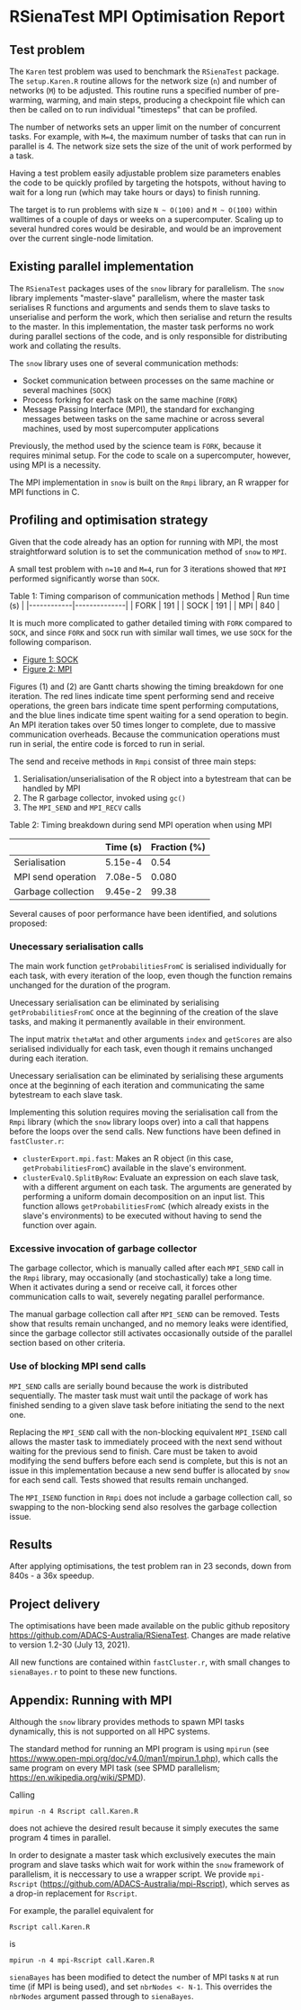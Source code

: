 # RSienaTest MPI Optimisation Report

## Test problem
The `Karen` test problem was used to benchmark the `RSienaTest` package. The `setup.Karen.R` routine allows for the network size (`n`) and number of networks (`M`) to be adjusted. This routine runs a specified number of pre-warming, warming, and main steps, producing a checkpoint file which can then be called on to run individual "timesteps" that can be profiled.

The number of networks sets an upper limit on the number of concurrent tasks. For example, with `M=4`, the maximum number of tasks that can run in parallel is 4. The network size sets the size of the unit of work performed by a task.

Having a test problem easily adjustable problem size parameters enables the code to be quickly profiled by targeting the hotspots, without having to wait for a long run (which may take hours or days) to finish running.

The target is to run problems with size `N ~ O(100)` and `M ~ O(100)` within walltimes of a couple of days or weeks on a supercomputer. Scaling up to several hundred cores would be desirable, and would be an improvement over the current single-node limitation.

## Existing parallel implementation
The `RSienaTest` packages uses of the `snow` library for parallelism. The `snow` library implements "master-slave" parallelism, where the master task serialises R functions and arguments and sends them to slave tasks to unserialise and perform the work, which then serialise and return the results to the master. In this implementation, the master task performs no work during parallel sections of the code, and is only responsible for distributing work and collating the results.

The `snow` library uses one of several communication methods:
* Socket communication between processes on the same machine or several machines (`SOCK`)
* Process forking for each task on the same machine (`FORK`)
* Message Passing Interface (MPI), the standard for exchanging messages between tasks on the same machine or across several machines, used by most supercomputer applications

Previously, the method used by the science team is `FORK`, because it requires minimal setup. For the code to scale on a supercomputer, however, using MPI is a necessity.

The MPI implementation in `snow` is built on the `Rmpi` library, an R wrapper for MPI functions in C.

## Profiling and optimisation strategy
Given that the code already has an option for running with MPI, the most straightforward solution is to set the communication method of `snow` to `MPI`.

A small test problem with `n=10` and `M=4`, run for 3 iterations showed that `MPI` performed significantly worse than `SOCK`.

Table 1: Timing comparison of communication methods
| Method     | Run time (s) |
|------------|--------------|
| FORK       | 191          |
| SOCK       | 191          |
| MPI        | 840          |

It is much more complicated to gather detailed timing with `FORK` compared to `SOCK`, and since `FORK` and `SOCK` run with similar wall times, we use `SOCK` for the following comparison.

* [Figure 1: SOCK](plots/ozstar-sock-4.pdf)
* [Figure 2: MPI](plots/ozstar-mpi-4.pdf)

Figures (1) and (2) are Gantt charts showing the timing breakdown for one iteration. The red lines indicate time spent performing send and receive operations, the green bars indicate time spent performing computations, and the blue lines indicate time spent waiting for a send operation to begin. An MPI iteration takes over 50 times longer to complete, due to massive communication overheads. Because the communication operations must run in serial, the entire code is forced to run in serial.

The send and receive methods in `Rmpi` consist of three main steps:

1. Serialisation/unserialisation of the R object into a bytestream that can be handled by MPI
2. The R garbage collector, invoked using `gc()`
3. The `MPI_SEND` and `MPI_RECV` calls

Table 2: Timing breakdown during send MPI operation when using MPI

|                    | Time (s)   | Fraction (%) |
|--------------------|------------|--------------|
| Serialisation      | 5.15e-4    | 0.54         |
| MPI send operation | 7.08e-5    | 0.080        |
| Garbage collection | 9.45e-2    | 99.38        |

Several causes of poor performance have been identified, and solutions proposed:

### Unecessary serialisation calls
The main work function `getProbabilitiesFromC` is serialised individually for each task, with every iteration of the loop, even though the function remains unchanged for the duration of the program.

Unecessary serialisation can be eliminated by serialising `getProbabilitiesFromC` once at the beginning of the creation of the slave tasks, and making it permanently available in their environment.

The input matrix `thetaMat` and other arguments `index` and `getScores` are also serialised individually for each task, even though it remains unchanged during each iteration.

Unecessary serialisation can be eliminated by serialising these arguments once at the beginning of each iteration and communicating the same bytestream to each slave task.

Implementing this solution requires moving the serialisation call from the `Rmpi` library (which the `snow` library loops over) into a call that happens before the loops over the send calls. New functions have been defined in `fastCluster.r`:
* `clusterExport.mpi.fast`: Makes an R object (in this case, `getProbabilitiesFromC`) available in the slave's environment.
* `clusterEvalQ.SplitByRow`: Evaluate an expression on each slave task, with a different argument on each task. The arguments are generated by performing a uniform domain decomposition on an input list. This function allows `getProbabilitiesFromC` (which already exists in the slave's environments) to be executed without having to send the function over again.

### Excessive invocation of garbage collector
The garbage collector, which is manually called after each `MPI_SEND` call in the `Rmpi` library, may occasionally (and stochastically) take a long time. When it activates during a send or receive call, it forces other communication calls to wait, severely negating parallel performance.

The manual garbage collection call after `MPI_SEND` can be removed. Tests show that results remain unchanged, and no memory leaks were identified, since the garbage collector still activates occasionally outside of the parallel section based on other criteria.

### Use of blocking MPI send calls
`MPI_SEND` calls are serially bound because the work is distributed sequentially. The master task must wait until the package of work has finished sending to a given slave task before initiating the send to the next one.

Replacing the `MPI_SEND` call with the non-blocking equivalent `MPI_ISEND` call allows the master task to immediately proceed with the next send without waiting for the previous send to finish. Care must be taken to avoid modifying the send buffers before each send is complete, but this is not an issue in this implementation because a new send buffer is allocated by `snow` for each send call. Tests showed that results remain unchanged.

The `MPI_ISEND` function in `Rmpi` does not include a garbage collection call, so swapping to the non-blocking send also resolves the garbage collection issue.

## Results
After applying optimisations, the test problem ran in 23 seconds, down from 840s - a 36x speedup.

## Project delivery

The optimisations have been made available on the public github repository https://github.com/ADACS-Australia/RSienaTest. Changes are made relative to version 1.2-30 (July 13, 2021).

All new functions are contained within `fastCluster.r`, with small changes to `sienaBayes.r` to point to these new functions.

## Appendix: Running with MPI
Although the `snow` library provides methods to spawn MPI tasks dynamically, this is not supported on all HPC systems.

The standard method for running an MPI program is using `mpirun` (see https://www.open-mpi.org/doc/v4.0/man1/mpirun.1.php), which calls the same program on every MPI task (see SPMD parallelism; https://en.wikipedia.org/wiki/SPMD).

Calling
```
mpirun -n 4 Rscript call.Karen.R
```
does not achieve the desired result because it simply executes the same program 4 times in parallel.

In order to designate a master task which exclusively executes the main program and slave tasks which wait for work within the `snow` framework of parallelism, it is neccessary to use a wrapper script. We provide `mpi-Rscript` (https://github.com/ADACS-Australia/mpi-Rscript), which serves as a drop-in replacement for `Rscript`.

For example, the parallel equivalent for
```
Rscript call.Karen.R
```
is
```
mpirun -n 4 mpi-Rscript call.Karen.R
```

`sienaBayes` has been modified to detect the number of MPI tasks `N` at run time (if MPI is being used), and set `nbrNodes <- N-1`. This overrides the `nbrNodes` argument passed through to `sienaBayes`.
